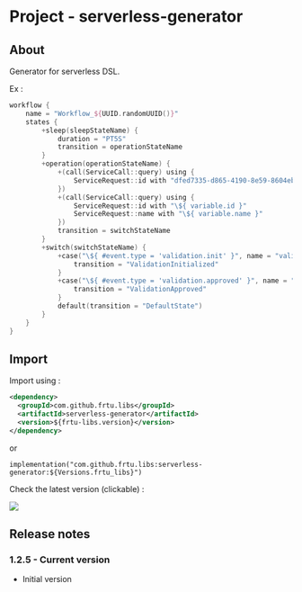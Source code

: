 # Project - serverless-generator

## About

Generator for serverless DSL.

Ex :

```kotlin
workflow {
    name = "Workflow_${UUID.randomUUID()}"
    states {
        +sleep(sleepStateName) {
            duration = "PT5S"
            transition = operationStateName
        }
        +operation(operationStateName) {
            +(call(ServiceCall::query) using {
                ServiceRequest::id with "dfed7335-d865-4190-8e59-8604ebdb7963"
            })
            +(call(ServiceCall::query) using {
                ServiceRequest::id with "\${ variable.id }"
                ServiceRequest::name with "\${ variable.name }"
            })
            transition = switchStateName
        }
        +switch(switchStateName) {
            +case("\${ #event.type = 'validation.init' }", name = "validation.init") {
                transition = "ValidationInitialized"
            }
            +case("\${ #event.type = 'validation.approved' }", name = "validation.approved") {
                transition = "ValidationApproved"
            }
            default(transition = "DefaultState")
        }
    }
}
```

## Import

Import using :

```XML
<dependency>
  <groupId>com.github.frtu.libs</groupId>
  <artifactId>serverless-generator</artifactId>
  <version>${frtu-libs.version}</version>
</dependency>
```

or

```
implementation("com.github.frtu.libs:serverless-generator:${Versions.frtu_libs}")
```

Check the latest version (clickable) :

[<img src="https://img.shields.io/maven-central/v/com.github.frtu.libs/serverless-generator.svg?label=latest%20release%20:%20serverless-generator"/>](https://search.maven.org/#search%7Cga%7C1%7Ca%3A%22serverless-generator%22+g%3A%22com.github.frtu.libs%22)

## Release notes

### 1.2.5 - Current version

* Initial version
